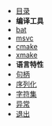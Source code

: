 
- [目录](theory/README.md)
- **编译工具**
- [bat](theory/chapter/bat.md)
- [msvc](theory/chapter/msvc.md)
- [cmake](theory/chapter/cmake.md)
- [xmake](theory/chapter/xmake.md)
- **语言特性**
- [句柄](theory/chapter/handle.md)
- [序列化](theory/chapter/Serialization.md)
- [字符集](theory/chapter/charset.md)
- [异常](theory/chapter/exception.md)
- [退出](theory/chapter/exit.md)




